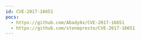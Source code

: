 ```yaml
---
id: CVE-2017-16651
pocs:
  - https://github.com/Abady0x/CVE-2017-16651
  - https://github.com/stonepresto/CVE-2017-16651
---
```

